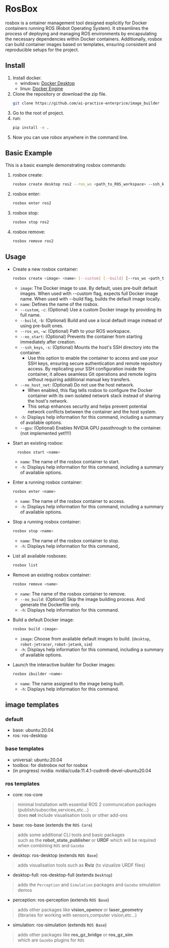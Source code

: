 # RosBox
rosbox is a ontainer management tool designed explicitly for Docker containers running ROS (Robot Operating System).
It streamlines the process of deploying and managing ROS environments by encapsulating the necessary dependencies within Docker containers.
Additionally, rosbox can build container images based on templates, ensuring consistent and reproducible setups for the project.

## Install
1. Install docker.
   - windows: [Docker Desktop](https://www.docker.com/get-started/)
   - linux: [Docker Engine](https://docs.docker.com/engine/install/ubuntu/)
2. Clone the repository or download the zip file.
   ```bash
   git clone https://github.com/ai-practice-enterprice/image_builder
   ```
3. Go to the root of project.
4. run:
    ```bash
    pip install -e .
    ```
5. Now you can use robox anywhere in the command line.

## Basic Example

This is a basic example demonstrating rosbox commands:

1. rosbox create:
   ```bash
   rosbox create desktop ros2 --ros_ws <path_to_ROS_workspace> --ssh_keys
   ```
2. rosbox enter:
   ```bash
   rosbox enter ros2
   ```
3. rosbox stop:
   ```bash
   rosbox stop ros2
   ```
4. rosbox remove:
   ```bash
   rosbox remove ros2
   ```

## Usage
- Create a new rosbox container:
  ```bash
  rosbox create <image> <name> [--custom] [--build] [--ros_ws <path_to_ROS_workspace>] [--no_start] [--ssh_keys] [--no_host_net]
  ```
    - `image`: The Docker image to use. By default, uses pre-built default images. When used with --custom flag, expects full Docker image name. When used with --build flag, builds the default image locally.
    - `name`: Defines the name of the rosbox.
    - `--custom`, `-c`: (Optional) Use a custom Docker image by providing its full name.
    - `--build`, `-b`: (Optional) Build and use a local default image instead of using pre-built ones.
    - `--ros_ws`, `-w`: (Optional) Path to your ROS workspace.
    - `--no_start`: (Optional) Prevents the container from starting immediately after creation.
    - `--ssh_keys`, `-s`: (Optional) Mounts the host's SSH directory into the container.
      - Use this option to enable the container to access and use your SSH keys, ensuring secure authentication and remote repository access. By replicating your SSH configuration inside the container, it allows seamless Git operations and remote logins without requiring additional manual key transfers.
    - `--no_host_net`: (Optional) Do not use the host network.
      - When enabled, this flag tells rosbox to configure the Docker container with its own isolated network stack instead of sharing the host's network.
      - This setup enhances security and helps prevent potential network conflicts between the container and the host system.
    - `-h`: Displays help information for this command, including a summary of available options.
    - `--gpu`: (Optional) Enables NVIDIA GPU passthrough to the container. (not implemented yet!!!!)

- Start an existing rosbox:
   ```bash
     rosbox start <name>
   ```
    - `name`: The name of the rosbox container to start.
    - `-h`: Displays help information for this command, including a summary of available options.

- Enter a running rosbox container:
  ```bash
  rosbox enter <name>
  ```
    - `name`: The name of the rosbox container to access.
    - `-h`: Displays help information for this command, including a summary of available options.

- Stop a running rosbox container:
  ```bash
  rosbox stop <name>
  ```
    - `name`: The name of the rosbox container to stop.
    - `-h`: Displays help information for this command,.

- List all available rosboxes:
  ```bash
  rosbox list
  ```

- Remove an existing rosbox container:
  ```bash
  rosbox remove <name>
  ```
    - `name`: The name of the rosbox container to remove.
    - `--no_build`: (Optional) Skip the image building process. And generate the Dockerfile only.
    - `-h`: Displays help information for this command.

- Build a default Docker image:
  ```bash
  rosbox build <image>
  ```
  - `image`: Choose from available default images to build. (`desktop`, `robot-jetracer`, `robot-jetank`, `sim`)
  - `-h`: Displays help information for this command, including a summary of available options.

- Launch the interactive builder for Docker images:
   ```bash
   rosbox ibuilder <name>
   ```
    - `name`: The name assigned to the image being built.
    - `-h`: Displays help information for this command.

## image templates
### default
- base: ubuntu:20.04
- ros: ros-desktop

### base templates
- universal: ubuntu:20.04
- toolbox: for distrobox not for rosbox
- (in progress) nvidia: nvidia/cuda:11.4.1-cudnn8-devel-ubuntu20.04

### ros templates
- core: ros-core
> minimal Installation with essential ROS 2 communication packages (publish/subscribe,services,etc...) \
> does **not** include visualisation tools or other add-ons
- base: ros-base (extends the `ROS Core`)
> adds some additional CLI tools and basic packages \
> such as the **robot_state_publisher** or **URDF** which will be required when combining `ROS` and `Gazebo`
- desktop: ros-desktop (extends `ROS Base`)
> adds visualisation tools such as **Rviz** (to vizualize URDF files)
- desktop-full: ros-desktop-full (extends `Desktop`)
> adds the `Perception` and `Simulation` packages and `Gazebo` simulation demos
- perception: ros-perception (extends `ROS Base`)
> adds other packages like **vision_opencv** or **laser_geometry** \
> (libraries for working with sensors,computer vision,etc...)
- simulation: ros-simulation (extends `ROS Base`)
> adds other packages like **ros_gz_bridge** or **ros_gz_sim** \
> which are `Gazebo` plugins for `ROS`
